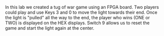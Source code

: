 In this lab we created a tug of war game using an FPGA board. Two players could play and use Keys 3 and 0 to move the light towards their end. Once the light is "pulled" 
all the way to the end, the player who wins (ONE or TWO) is displayed on the HEX displays. Switch 9 allows us to reset the game and start the light again at the center.
